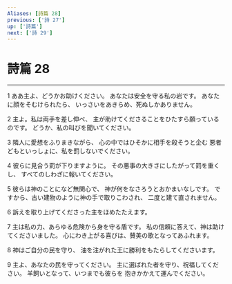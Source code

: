```yaml
---
Aliases: [詩篇 28]
previous: ['詩 27']
up: ['詩篇']
next: ['詩 29']
---
```

# 詩篇 28

***




1 
ああ主よ、どうかお助けください。 あなたは安全を守る私の岩です。 あなたに顔をそむけられたら、 いっさいをあきらめ、死ぬしかありません。 



2 
主よ。私は両手を差し伸べ、 主が助けてくださることをひたすら願っているのです。 どうか、私の叫びを聞いてください。 



3 
隣人に愛想をふりまきながら、 心の中ではひそかに相手を殺そうと企む 悪者どもといっしょに、私を罰しないでください。 



4 
彼らに見合う罰が下りますように。 その悪事の大きさにしたがって罰を重くし、 すべてのしわざに報いてください。 



5 
彼らは神のことになど無関心で、 神が何をなさろうとおかまいなしです。 ですから、古い建物のように神の手で取りこわされ、 二度と建て直されません。 



6 
訴えを取り上げてくださった主をほめたたえます。 



7 
主は私の力、あらゆる危険から身を守る盾です。 私の信頼に答えて、神は助けてくださいました。 心にわき上がる喜びは、賛美の歌となってあふれます。 



8 
神はご自分の民を守り、 油を注がれた王に勝利をもたらしてくださいます。 



9 
主よ、あなたの民を守ってください。 主に選ばれた者を守り、祝福してください。 羊飼いとなって、いつまでも彼らを 抱きかかえて運んでください。
